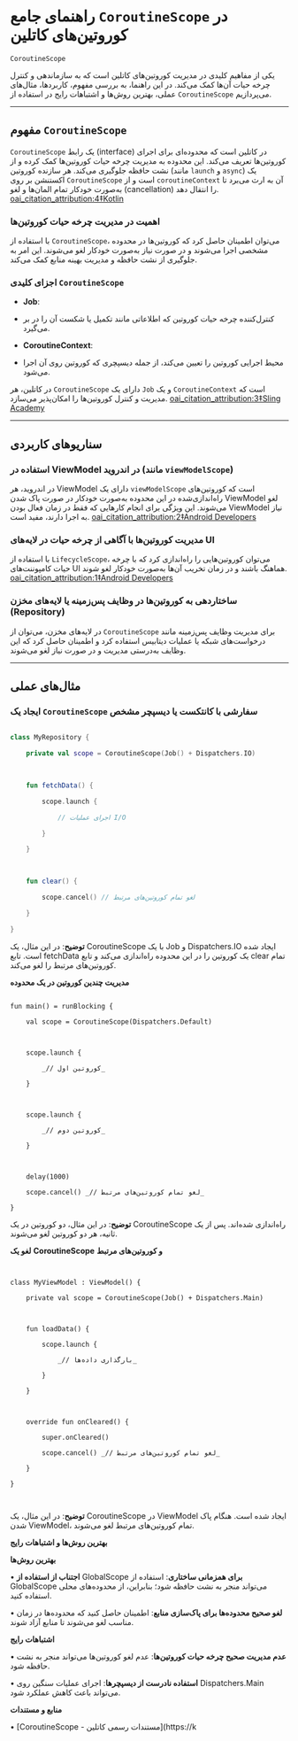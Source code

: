 

# راهنمای جامع `CoroutineScope` در کوروتین‌های کاتلین

  

`CoroutineScope`

یکی از مفاهیم کلیدی در مدیریت کوروتین‌های کاتلین است که به سازماندهی و کنترل چرخه حیات آن‌ها کمک می‌کند. در این راهنما، به بررسی مفهوم، کاربردها، مثال‌های عملی، بهترین روش‌ها و اشتباهات رایج در استفاده از `CoroutineScope` می‌پردازیم.

  

---

  

## مفهوم `CoroutineScope`

  

`CoroutineScope`
یک رابط (interface) در کاتلین است که محدوده‌ای برای اجرای کوروتین‌ها تعریف می‌کند. این محدوده به مدیریت چرخه حیات کوروتین‌ها کمک کرده و از نشت حافظه جلوگیری می‌کند. هر سازنده کوروتین (مانند `launch` و `async`) یک اکستنشن بر روی `CoroutineScope` است و از `coroutineContext` آن به ارث می‌برد تا به‌صورت خودکار تمام المان‌ها و لغو (cancellation) را انتقال دهد. [oai_citation_attribution:4‡Kotlin](https://kotlinlang.org/api/kotlinx.coroutines/kotlinx-coroutines-core/kotlinx.coroutines/-coroutine-scope/?utm_source=chatgpt.com)

  

### اهمیت در مدیریت چرخه حیات کوروتین‌ها

  

با استفاده از `CoroutineScope`، می‌توان اطمینان حاصل کرد که کوروتین‌ها در محدوده مشخصی اجرا می‌شوند و در صورت نیاز به‌صورت خودکار لغو می‌شوند. این امر به جلوگیری از نشت حافظه و مدیریت بهینه منابع کمک می‌کند.

  

### اجزای کلیدی `CoroutineScope`

  

- ****Job****:
- کنترل‌کننده چرخه حیات کوروتین که اطلاعاتی مانند تکمیل یا شکست آن را در بر می‌گیرد.

  

- ****CoroutineContext****:
- محیط اجرایی کوروتین را تعیین می‌کند، از جمله دیسپچری که کوروتین روی آن اجرا می‌شود.

  

در کاتلین، هر `CoroutineScope` دارای یک `Job` و یک `CoroutineContext` است که مدیریت و کنترل کوروتین‌ها را امکان‌پذیر می‌سازد. [oai_citation_attribution:3‡Sling Academy](https://www.slingacademy.com/article/how-to-use-coroutinescope-in-kotlin-for-cleaner-code/?utm_source=chatgpt.com)

  

---

  

## سناریوهای کاربردی

  

### استفاده در ViewModel در اندروید (مانند `viewModelScope`)

  

در اندروید، هر ViewModel دارای یک `viewModelScope` است که کوروتین‌های راه‌اندازی‌شده در این محدوده به‌صورت خودکار در صورت پاک شدن ViewModel لغو می‌شوند. این ویژگی برای انجام کارهایی که فقط در زمان فعال بودن ViewModel نیاز به اجرا دارند، مفید است. [oai_citation_attribution:2‡Android Developers](https://developer.android.com/topic/libraries/architecture/coroutines?utm_source=chatgpt.com)

  

### مدیریت کوروتین‌ها با آگاهی از چرخه حیات در لایه‌های UI

  

با استفاده از `LifecycleScope`، می‌توان کوروتین‌هایی را راه‌اندازی کرد که با چرخه حیات کامپوننت‌های UI هماهنگ باشند و در زمان تخریب آن‌ها به‌صورت خودکار لغو شوند. [oai_citation_attribution:1‡Android Developers](https://developer.android.com/topic/libraries/architecture/coroutines?utm_source=chatgpt.com)

  

### ساختاردهی به کوروتین‌ها در وظایف پس‌زمینه یا لایه‌های مخزن (Repository)

  

در لایه‌های مخزن، می‌توان از `CoroutineScope` برای مدیریت وظایف پس‌زمینه مانند درخواست‌های شبکه یا عملیات دیتابیس استفاده کرد و اطمینان حاصل کرد که این وظایف به‌درستی مدیریت و در صورت نیاز لغو می‌شوند.

  

---

  

## مثال‌های عملی

  

### ایجاد یک `CoroutineScope` سفارشی با کانتکست یا دیسپچر مشخص

  

```kotlin

class MyRepository {

    private val scope = CoroutineScope(Job() + Dispatchers.IO)

  

    fun fetchData() {

        scope.launch {

            // اجرای عملیات I/O

        }

    }

  

    fun clear() {

        scope.cancel() // لغو تمام کوروتین‌های مرتبط

    }

}

```
  

**توضیح**: در این مثال، یک CoroutineScope با یک Job و Dispatchers.IO ایجاد شده است. تابع fetchData یک کوروتین را در این محدوده راه‌اندازی می‌کند و تابع clear تمام کوروتین‌های مرتبط را لغو می‌کند.

  

**مدیریت چندین کوروتین در یک محدوده**

  
```

fun main() = runBlocking {

    val scope = CoroutineScope(Dispatchers.Default)

  

    scope.launch {

        _// کوروتین اول_

    }

  

    scope.launch {

        _// کوروتین دوم_

    }

  

    delay(1000)

    scope.cancel() _// لغو تمام کوروتین‌های مرتبط_

}

  ```

**توضیح**: در این مثال، دو کوروتین در یک CoroutineScope راه‌اندازی شده‌اند. پس از یک ثانیه، هر دو کوروتین لغو می‌شوند.

  

**لغو یک** **CoroutineScope** **و کوروتین‌های مرتبط**

  ```


class MyViewModel : ViewModel() {

    private val scope = CoroutineScope(Job() + Dispatchers.Main)

  

    fun loadData() {

        scope.launch {

            _// بارگذاری داده‌ها_

        }

    }

  

    override fun onCleared() {

        super.onCleared()

        scope.cancel() _// لغو تمام کوروتین‌های مرتبط_

    }

}

  

```
**توضیح**: در این مثال، یک CoroutineScope در ViewModel ایجاد شده است. هنگام پاک شدن ViewModel، تمام کوروتین‌های مرتبط لغو می‌شوند.

  

**بهترین روش‌ها و اشتباهات رایج**

  

**بهترین روش‌ها**

• **اجتناب از استفاده از** GlobalScope **برای همزمانی ساختاری**: استفاده از GlobalScope می‌تواند منجر به نشت حافظه شود؛ بنابراین، از محدوده‌های محلی استفاده کنید.

• **لغو صحیح محدوده‌ها برای پاک‌سازی منابع**: اطمینان حاصل کنید که محدوده‌ها در زمان مناسب لغو می‌شوند تا منابع آزاد شوند.

  

**اشتباهات رایج**

• **عدم مدیریت صحیح چرخه حیات کوروتین‌ها**: عدم لغو کوروتین‌ها می‌تواند منجر به نشت حافظه شود.

• **استفاده نادرست از دیسپچرها**: اجرای عملیات سنگین روی Dispatchers.Main می‌تواند باعث کاهش عملکرد شود.

  

**منابع و مستندات**

• [CoroutineScope - مستندات رسمی کاتلین](https://k